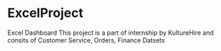 # ExcelProject
Excel Dashboard
This project is a  part of internship by KultureHire and consits of Customer Service, Orders, Finance Datsets


